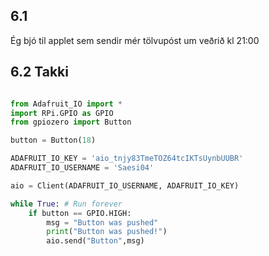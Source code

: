 ## 6.1
Ég bjó til applet sem sendir mér tölvupóst um veðrið kl 21:00

## 6.2 Takki

``` python

from Adafruit_IO import *
import RPi.GPIO as GPIO
from gpiozero import Button

button = Button(18)

ADAFRUIT_IO_KEY = 'aio_tnjy83TmeTOZ64tcIKTsUynbUUBR'
ADAFRUIT_IO_USERNAME = 'Saesi04'

aio = Client(ADAFRUIT_IO_USERNAME, ADAFRUIT_IO_KEY)

while True: # Run forever
    if button == GPIO.HIGH:
        msg = "Button was pushed"
        print("Button was pushed!")
        aio.send("Button",msg)

```
